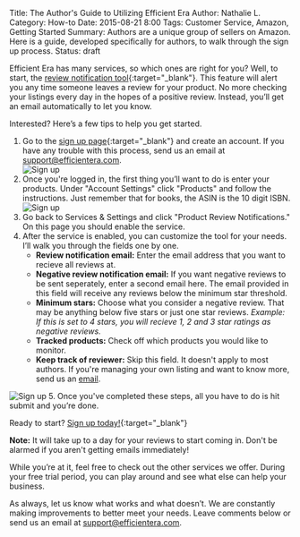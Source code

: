 Title: The Author's Guide to Utilizing Efficient Era
Author: Nathalie L.
Category: How-to
Date: 2015-08-21 8:00
Tags: Customer Service, Amazon, Getting Started
Summary: Authors are a unique group of sellers on Amazon. Here is a guide, developed specifically for authors, to walk through the sign up process.
Status: draft

Efficient Era has many services, so which ones are right for you? Well, to start, the [review notification tool](https://efficientera.com/pages/feedback/review-notifications.html){:target="_blank"}. This feature will alert you any time someone leaves a review for your product. No more checking your listings every day in the hopes of a positive review. Instead, you’ll get an email automatically to let you know.

Interested? Here’s a few tips to help you get started.

1. Go to the [sign up page](https://mailchi.mp/500caf5d697b/efficientera){:target="_blank"} and create an account. If you have any trouble with this process, send us an email at [support@efficientera.com](mailto:support@efficientera.com). <br>![Sign up](/images/blog/2015/08/sign_up.png)
2. Once you're logged in, the first thing you’ll want to do is enter your products. Under "Account Settings" click "Products" and follow the instructions. Just remember that for books, the ASIN is  the 10 digit ISBN.<br>![Sign up](/images/blog/2015/08/product.png)
3. Go back to Services & Settings and click "Product Review Notifications." On this page you should enable the service.
4. After the service is enabled, you can customize the tool for your needs. I’ll walk you through the fields one by one.
	* **Review notification email:** Enter the email address that you want to recieve all reviews at.
	* **Negative review notification email:** If you want negative reviews to be sent seperately, enter a second email here. The email provided in this field will receive any reviews below the minimum star threshold.
	* **Minimum stars:** Choose what you consider a negative review. That may be anything below five stars or just one star reviews. *Example: If this is set to 4 stars, you will recieve 1, 2 and 3 star ratings as negative reviews.*
	* **Tracked products:** Check off which products you would like to monitor.
	* **Keep track of reviewer:** Skip this field. It doesn't apply to most authors. If you're managing your own listing and want to know more, send us an [email](mailto:support@efficientera.com).

![Sign up](/images/blog/2015/08/review.png)
5. Once you've completed these steps, all you have to do is hit submit and you’re done.

Ready to start? [Sign up today!](https://app.efficientera.com/register/? "Sign up"){:target="_blank"}

**Note:** It will take up to a day for your reviews to start coming in. Don't be alarmed if you aren't getting emails immediately! 

While you’re at it, feel free to check out the other services we offer. During your free trial period, you can play around and see what else can help your business.

As always, let us know what works and what doesn’t. We are constantly making improvements to better meet your needs. Leave comments below or send us an email at [support@efficientera.com](mailto:support@efficientera.com).
